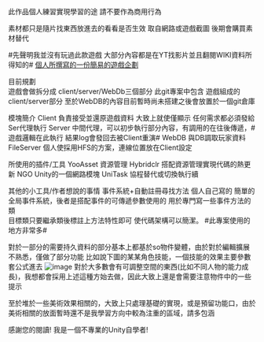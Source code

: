 此作品個人練習實現學習的途 請不要作為商用行為

素材都只是隨片找東西放進去的看看是否生效  取自網路或遊戲截圖  後期會購買素材替代

#先聲明我並沒有玩過此款遊戲 大部分內容都是在YT找影片並且翻閱WIKI資料所得知的#
[個人所撰寫的一份簡易的遊戲企劃](https://docs.google.com/document/d/1IsJkN7QeWTN0F6YH7nQXMLSK_4QRIg7m6XY9c1QVk_w/edit?tab=t.0#heading=h.raz8d8hqsao0)

目前規劃  
遊戲會做拆分成 client/server/WebDb三個部分 此git專案中包含  遊戲組成的client/server部分 
至於WebDB的內容目前暫時尚未搭建之後會放置於一個git倉庫

模塊簡介
Client 負責接受並還原遊戲資料 大致上就使僅顯示 任何需求都必須發給Ser代理執行
Server 中間代理，可以初步執行部分內容，有調用的在往後傳遞，#遊戲邏輯在此執行 結果log會發回去被Client重演#
WebDB  與DB調取玩家資料
FileServer 個人使採用HFS的方案，連線位置放在Client設定

所使用的插件/工具
YooAsset   資源管理
Hybridclr  搭配資源管理實現代碼的熱更新
NGO        Unity的一個網路模塊
UniTask    協程替代或切換執行續

其他的小工具/作者想說的事情
事件系統+自動註冊尋找方法 
    個人自己寫的 簡單的全局事件系統，後者是搭配事件的可傳遞參數使用的 用於專門寫一些事件方法的類  
    目標類只要繼承類後標註上方法特性即可  使代碼架構可以簡潔。 #此專案使用的地方非常多#
    
對於一部分的需要持久資料的部分基本上都基於so物件變體，由於對於編輯擴展不熟悉，僅做了部分功能
   比如說下圖的某某角色技能，一個技能的效果主要參數套公式進去
       ![image](https://github.com/user-attachments/assets/12d7c833-519a-4f23-9a61-8e263e6669a0) 
  對於大多數會有可調整空間的東西(比如不同人物的能力成長)，我想都會採用上述這種方始去做，因此大致上還是會需要注意物件中的一些提示

至於堆於一些美術效果相關的，大致上只處理基礎的實現，或是預留功能口，由於美術相關的放面暫時還不是我學習方向中較為注重的區域，請多包涵

感謝您的閱讀!   我是一個不專業的Unity自學者!





